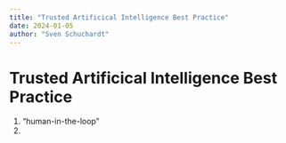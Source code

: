 ```yaml
---
title: "Trusted Artificical Intelligence Best Practice"
date: 2024-01-05
author: "Sven Schuchardt"
---
```



# Trusted Artificical Intelligence Best Practice

1. “human-in-the-loop”
2. 
